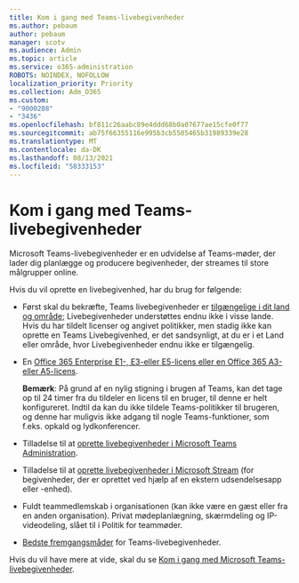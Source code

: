 ```yaml
---
title: Kom i gang med Teams-livebegivenheder
ms.author: pebaum
author: pebaum
manager: scotv
ms.audience: Admin
ms.topic: article
ms.service: o365-administration
ROBOTS: NOINDEX, NOFOLLOW
localization_priority: Priority
ms.collection: Adm_O365
ms.custom:
- "9000208"
- "3436"
ms.openlocfilehash: bf811c26aabc89e4ddd68b0a07677ae15cfe0f77
ms.sourcegitcommit: ab75f66355116e995b3cb5505465b31989339e28
ms.translationtype: MT
ms.contentlocale: da-DK
ms.lasthandoff: 08/13/2021
ms.locfileid: "58333153"
---
```

# <a name="getting-started-with-teams-live-events"></a>Kom i gang med Teams-livebegivenheder

Microsoft Teams-livebegivenheder er en udvidelse af Teams-møder, der lader dig planlægge og producere begivenheder, der streames til store målgrupper online.

Hvis du vil oprette en livebegivenhed, har du brug for følgende:

- Først skal du bekræfte, Teams livebegivenheder er [tilgængelige i dit land og område;](https://docs.microsoft.com/microsoftteams/teams-live-events/plan-for-teams-live-events#regional-availability) Livebegivenheder understøttes endnu ikke i visse lande.  Hvis du har tildelt licenser og angivet politikker, men stadig ikke kan oprette en Teams Livebegivenhed, er det sandsynligt, at du er i et Land eller område, hvor Livebegivenheder endnu ikke er tilgængelig.

- En [Office 365 Enterprise E1-, E3-eller E5-licens eller en Office 365 A3-eller A5-licens](https://docs.microsoft.com/microsoftteams/teams-live-events/set-up-for-teams-live-events#step-2-get-and-assign-licenses). 

    **Bemærk**: På grund af en nylig stigning i brugen af Teams, kan det tage op til 24 timer fra du tildeler en licens til en bruger, til denne er helt konfigureret. Indtil da kan du ikke tildele Teams-politikker til brugeren, og denne har muligvis ikke adgang til nogle Teams-funktioner, som f.eks. opkald og lydkonferencer.

- Tilladelse til at [oprette livebegivenheder i Microsoft Teams Administration](https://docs.microsoft.com/microsoftteams/teams-live-events/set-up-for-teams-live-events#create-or-edit-a-live-events-policy).

- Tilladelse til at [oprette livebegivenheder i Microsoft Stream](https://docs.microsoft.com/microsoftteams/teams-live-events/what-are-teams-live-events) (for begivenheder, der er oprettet ved hjælp af en ekstern udsendelsesapp eller -enhed).

- Fuldt teammedlemskab i organisationen (kan ikke være en gæst eller fra en anden organisation).
Privat mødeplanlægning, skærmdeling og IP-videodeling, slået til i Politik for teammøder.

- [Bedste fremgangsmåder](https://support.office.com/article/Best-practices-for-producing-a-Teams-live-event-e500370e-4dd1-4187-8b48-af10ef02cf42) for Teams-livebegivenheder.

Hvis du vil have mere at vide, skal du se [Kom i gang med Microsoft Teams-livebegivenheder](https://support.office.com/article/get-started-with-microsoft-teams-live-events-d077fec2-a058-483e-9ab5-1494afda578a).